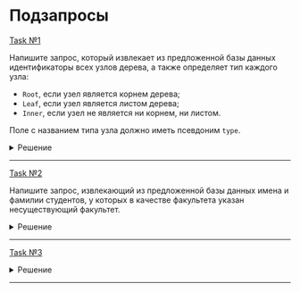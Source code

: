 # Подзапросы

[Task №1](https://stepik.org/lesson/1072300/step/1?unit=1082124)

Напишите запрос, который извлекает из предложенной базы данных идентификаторы всех узлов дерева, а также определяет тип каждого узла:

* `Root`, если узел является корнем дерева;
* `Leaf`, если узел является листом дерева;
* `Inner`, если узел не является ни корнем, ни листом.

Поле с названием типа узла должно иметь псевдоним `type`.

<details>
  <summary>Решение</summary>

  ```sql
  SELECT id,
         CASE 
            WHEN p_id IS NULL THEN 'Root'
            WHEN id NOT IN (SELECT t.p_id
                            FROM Tree t
                            WHERE p_id IS NOT NULL) THEN 'Leaf' 
            ELSE 'Inner'
         END AS type   
  FROM Tree;
  ```

</details>

---

[Task №2](https://stepik.org/lesson/1072300/step/2?unit=1082124)

Напишите запрос, извлекающий из предложенной базы данных имена и фамилии студентов, у которых в качестве факультета указан несуществующий факультет.

<details>
  <summary>Решение</summary>

  ```sql
  SELECT name, surname
  FROM Students
  WHERE department_id NOT IN (SELECT id FROM Departments)
  ```

</details>

---

[Task №3](https://stepik.org/lesson/1072300/step/3?unit=1082124)



<details>
  <summary>Решение</summary>

  ```sql
  SELECT salary AS second_highest_salary
  FROM Salaries
  WHERE salary = (SELECT salary
                  FROM Salaries
                  GROUP BY salary
                  ORDER BY salary DESC 
                  LIMIT 1
                  OFFSET 1);
  ```

</details>

---

